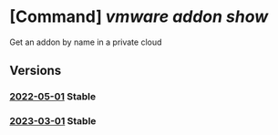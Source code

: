 # [Command] _vmware addon show_

Get an addon by name in a private cloud

## Versions

### [2022-05-01](/Resources/mgmt-plane/L3N1YnNjcmlwdGlvbnMve30vcmVzb3VyY2Vncm91cHMve30vcHJvdmlkZXJzL21pY3Jvc29mdC5hdnMvcHJpdmF0ZWNsb3Vkcy97fS9hZGRvbnMve30=/2022-05-01.xml) **Stable**

<!-- mgmt-plane /subscriptions/{}/resourcegroups/{}/providers/microsoft.avs/privateclouds/{}/addons/{} 2022-05-01 -->

### [2023-03-01](/Resources/mgmt-plane/L3N1YnNjcmlwdGlvbnMve30vcmVzb3VyY2Vncm91cHMve30vcHJvdmlkZXJzL21pY3Jvc29mdC5hdnMvcHJpdmF0ZWNsb3Vkcy97fS9hZGRvbnMve30=/2023-03-01.xml) **Stable**

<!-- mgmt-plane /subscriptions/{}/resourcegroups/{}/providers/microsoft.avs/privateclouds/{}/addons/{} 2023-03-01 -->
